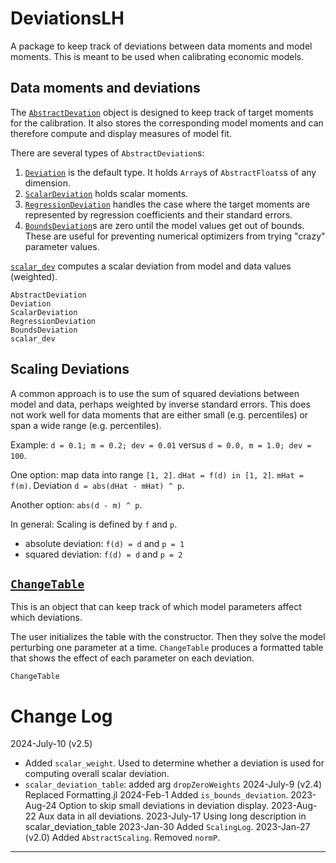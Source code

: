# DeviationsLH

A package to keep track of deviations between data moments and model moments. This is meant to be used when calibrating economic models.


## Data moments and deviations

The [`AbstractDevation`](@ref) object is designed to keep track of target moments for the calibration. It also stores the corresponding model moments and can therefore compute and display measures of model fit.

There are several types of `AbstractDeviation`s:

1. [`Deviation`](@ref) is the default type. It holds `Array`s of `AbstractFloats`s of any dimension.
2. [`ScalarDeviation`](@ref) holds scalar moments.
3. [`RegressionDeviation`](@ref) handles the case where the target moments are represented by regression coefficients and their standard errors.
4. [`BoundsDeviation`](@ref)s are zero until the model values get out of bounds. These are useful for preventing numerical optimizers from trying "crazy" parameter values.

[`scalar_dev`](@ref) computes a scalar deviation from model and data values (weighted). 

```@docs
AbstractDeviation
Deviation
ScalarDeviation
RegressionDeviation
BoundsDeviation
scalar_dev
```

## Scaling Deviations

A common approach is to use the sum of squared deviations between model and data, perhaps weighted by inverse standard errors. This does not work well for data moments that are either small (e.g. percentiles) or span a wide range (e.g. percentiles).

Example: `d = 0.1; m = 0.2; dev = 0.01` versus `d = 0.0, m = 1.0; dev = 100`.

One option: map data into range `[1, 2]`. `dHat = f(d) in [1, 2]`. `mHat = f(m)`. 
Deviation `d = abs(dHat - mHat) ^ p`.

Another option: `abs(d - m) ^ p`.

In general: Scaling is defined by `f` and `p`.

- absolute deviation: `f(d) = d` and `p = 1`
- squared deviation: `f(d) = d` and `p = 2`

## [`ChangeTable`](@ref)

This is an object that can keep track of which model parameters affect which deviations.

The user initializes the table with the constructor. Then they solve the model perturbing one parameter at a time. `ChangeTable` produces a formatted table that shows the effect of each parameter on each deviation.


```@docs
ChangeTable
```

# Change Log

2024-July-10 (v2.5)
- Added `scalar_weight`. Used to determine whether a deviation is used for computing overall scalar deviation.
- `scalar_deviation_table`: added arg `dropZeroWeights`
2024-July-9 (v2.4)
Replaced Formatting.jl
2024-Feb-1
Added `is_bounds_deviation`.
2023-Aug-24
Option to skip small deviations in deviation display.
2023-Aug-22
Aux data in all deviations.
2023-July-17
Using long description in scalar_deviation_table
2023-Jan-30
Added `ScalingLog`.
2023-Jan-27 (v2.0)
Added `AbstractScaling`. Removed `normP`.

-------------